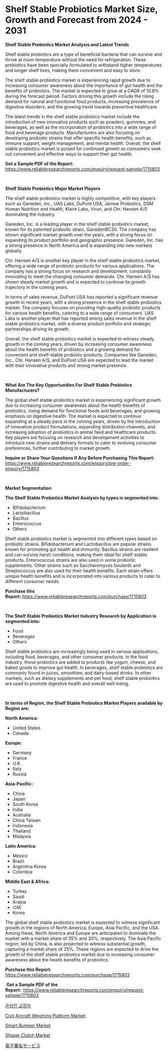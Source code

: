 <p><h1>Shelf Stable Probiotics Market Size, Growth and Forecast from 2024 - 2031</h1></p><p><strong>Shelf Stable Probiotics Market Analysis and Latest Trends</strong></p>
<p><p>Shelf stable probiotics are a type of beneficial bacteria that can survive and thrive at room temperature without the need for refrigeration. These probiotics have been specially formulated to withstand higher temperatures and longer shelf lives, making them convenient and easy to store.</p><p>The shelf stable probiotics market is experiencing rapid growth due to increasing consumer awareness about the importance of gut health and the benefits of probiotics. The market is expected to grow at a CAGR of 10.8% during the forecast period. Factors driving this growth include the rising demand for natural and functional food products, increasing prevalence of digestive disorders, and the growing trend towards preventive healthcare.</p><p>The latest trends in the shelf stable probiotics market include the introduction of new innovative products such as powders, gummies, and beverages, as well as the incorporation of probiotics into a wide range of food and beverage products. Manufacturers are also focusing on developing probiotic strains that offer specific health benefits, such as immune support, weight management, and mental health. Overall, the shelf stable probiotics market is poised for continued growth as consumers seek out convenient and effective ways to support their gut health.</p></p>
<p><strong>Get a Sample PDF of the Report:&nbsp;</strong> <a href="https://www.reliableresearchreports.com/enquiry/request-sample/1715803">https://www.reliableresearchreports.com/enquiry/request-sample/1715803</a></p>
<p>&nbsp;</p>
<p><strong>Shelf Stable Probiotics Major Market Players</strong></p>
<p><p>The shelf stable probiotics market is highly competitive, with key players such as Ganeden, Inc., UAS Labs, DuPont USA, Jarrow Probiotics, DSM Human Nutrition and Health, Klaire Labs, Virun, and Chr. Hansen A/S dominating the industry. </p><p>Ganeden, Inc. is a leading player in the shelf stable probiotics market, known for its patented probiotic strain, GanedenBC30. The company has shown significant market growth over the years, with a strong focus on expanding its product portfolio and geographic presence. Ganeden, Inc. has a strong presence in North America and is expanding into new markets globally.</p><p>Chr. Hansen A/S is another key player in the shelf stable probiotics market, offering a wide range of probiotic products for various applications. The company has a strong focus on research and development, constantly innovating to meet the changing consumer demands. Chr. Hansen A/S has shown steady market growth and is expected to continue its growth trajectory in the coming years.</p><p>In terms of sales revenue, DuPont USA has reported a significant revenue growth in recent years, with a strong presence in the shelf stable probiotics market. The company focuses on providing high-quality probiotic products for various health benefits, catering to a wide range of consumers. UAS Labs is another player that has reported strong sales revenue in the shelf stable probiotics market, with a diverse product portfolio and strategic partnerships driving its growth.</p><p>Overall, the shelf stable probiotics market is expected to witness steady growth in the coming years, driven by increasing consumer awareness about the health benefits of probiotics and a growing demand for convenient and shelf-stable probiotic products. Companies like Ganeden, Inc., Chr. Hansen A/S, and DuPont USA are expected to lead the market with their innovative products and strong market presence.</p></p>
<p>&nbsp;</p>
<p><strong>What Are The Key Opportunities For Shelf Stable Probiotics Manufacturers?</strong></p>
<p><p>The global shelf stable probiotics market is experiencing significant growth due to increasing consumer awareness about the health benefits of probiotics, rising demand for functional foods and beverages, and growing emphasis on digestive health. The market is expected to continue expanding at a steady pace in the coming years, driven by the introduction of innovative product formulations, expanding distribution channels, and increasing adoption of probiotics in animal feed and healthcare products. Key players are focusing on research and development activities to introduce new strains and delivery formats to cater to evolving consumer preferences, further contributing to market growth.</p></p>
<p><strong>Inquire or Share Your Questions If Any Before Purchasing This Report:</strong> <a href="https://www.reliableresearchreports.com/enquiry/pre-order-enquiry/1715803">https://www.reliableresearchreports.com/enquiry/pre-order-enquiry/1715803</a></p>
<p>&nbsp;</p>
<p><strong>Market Segmentation</strong></p>
<p><strong>The Shelf Stable Probiotics Market Analysis by types is segmented into:</strong></p>
<p><ul><li>Bifidobacterium</li><li>Lactobacillus</li><li>Bacillus</li><li>Enterococcus</li><li>Others</li></ul></p>
<p><p>Shelf stable probiotics market is segmented into different types based on probiotic strains. Bifidobacterium and Lactobacillus are popular strains known for promoting gut health and immunity. Bacillus strains are resilient and can survive harsh conditions, making them ideal for shelf-stable products. Enterococcus strains are also used in some probiotic supplements. Other strains such as Saccharomyces boulardii and Streptococcus are also used for their health benefits. Each strain offers unique health benefits and is incorporated into various products to cater to different consumer needs.</p></p>
<p><strong>Purchase this Report:&nbsp;</strong><a href="https://www.reliableresearchreports.com/purchase/1715803">https://www.reliableresearchreports.com/purchase/1715803</a></p>
<p>&nbsp;</p>
<p><strong>The Shelf Stable Probiotics Market Industry Research by Application is segmented into:</strong></p>
<p><ul><li>Food</li><li>Beverages</li><li>Others</li></ul></p>
<p><p>Shelf stable probiotics are increasingly being used in various applications, including food, beverages, and other consumer products. In the food industry, these probiotics are added to products like yogurt, cheese, and baked goods to improve gut health. In beverages, shelf stable probiotics are commonly found in juices, smoothies, and dairy-based drinks. In other markets, such as dietary supplements and pet food, shelf stable probiotics are used to promote digestive health and overall well-being.</p></p>
<p>&nbsp;</p>
<p><strong>In terms of Region, the Shelf Stable Probiotics Market Players available by Region are:</strong></p>
<p>
    <p> <strong> North America: </strong>
        <ul>
            <li>United States</li>
            <li>Canada</li>
        </ul>
        </p> 
    <p> <strong> Europe: </strong>
        <ul>
            <li>Germany</li>
            <li>France</li>
            <li>U.K.</li>
            <li>Italy</li>
            <li>Russia</li>
        </ul>
        </p> 
    <p> <strong> Asia-Pacific: </strong>
        <ul>
            <li>China</li>
            <li>Japan</li>
            <li>South Korea</li>
            <li>India</li>
            <li>Australia</li>
            <li>China Taiwan</li>
            <li>Indonesia</li>
            <li>Thailand</li>
            <li>Malaysia</li>
        </ul>
        </p> 
    <p> <strong> Latin America: </strong>
        <ul>
            <li>Mexico</li>
            <li>Brazil</li>
            <li>Argentina Korea</li>
            <li>Colombia</li>
        </ul>
        </p> 
    <p> <strong> Middle East & Africa: </strong>
        <ul>
            <li>Turkey</li>
            <li>Saudi</li>
            <li>Arabia</li>
            <li>UAE</li>
            <li>Korea</li>
        </ul>
    </p>
    </p>
<p><p>The global shelf stable probiotics market is expected to witness significant growth in the regions of North America, Europe, Asia Pacific, and the USA. Among these, North America and Europe are anticipated to dominate the market with a market share of 35% and 30%, respectively. The Asia Pacific region, led by China, is also projected to witness substantial growth, capturing a market share of 25%. These regions are expected to drive the growth of the shelf stable probiotics market due to increasing consumer awareness about the health benefits of probiotics.</p></p>
<p><strong>Purchase this Report: </strong><a href="https://www.reliableresearchreports.com/purchase/1715803">https://www.reliableresearchreports.com/purchase/1715803</a></p>
<p>&nbsp;<strong>Get a Sample PDF of the Report:&nbsp;&nbsp;</strong><a href="https://www.reliableresearchreports.com/enquiry/request-sample/1715803">https://www.reliableresearchreports.com/enquiry/request-sample/1715803</a></p>
<p><strong></strong></p>
<p><p><a href="https://medium.com/@nicholasgarcia1914/%EC%98%A8%EB%9D%BC%EC%9D%B8-%EA%B5%90%EC%A0%95%EC%9E%90-%EC%8B%9C%EC%9E%A5-%EA%B7%9C%EB%AA%A8%EB%8A%94-%EA%B8%80%EB%A1%9C%EB%B2%8C-%EC%82%B0%EC%97%85%EC%97%90%EC%84%9C-%EC%B5%9C%EA%B3%A0%EC%9D%98-%EB%A7%88%EC%BC%80%ED%8C%85-%EC%B1%84%EB%84%90%EC%9D%84-%EB%B3%B4%EC%97%AC%EC%A4%8D%EB%8B%88%EB%8B%A4-1c9aacb9a768">온라인 교정자</a></p><p><a href="https://gentle-editor-9db.notion.site/Civil-Aircraft-Weighing-Platform-Market-Size-2024-2031-Global-Industrial-Analysis-Key-Geographica-f3899d05b8f94567945edb6ac0eaa755">Civil Aircraft Weighing Platform Market</a></p><p><a href="https://view.publitas.com/reportprime-1/smart-bumper-market-research-report-the-key-to-successful-business-strategy-forecasted-for-period-from-2024-2031/">Smart Bumper Market</a></p><p><a href="https://view.publitas.com/reportprime-1/slipper-clutch-market-research-report-the-key-to-successful-business-strategy-forecasted-for-period-from-2024-2031/">Slipper Clutch Market</a></p><p><a href="https://medium.com/@aliciahaley1989/%E3%82%A8%E3%83%AC%E3%82%AF%E3%83%88%E3%83%AD%E3%83%8B%E3%83%83%E3%82%AF%E7%BD%B2%E5%90%8D%E3%82%B5%E3%83%BC%E3%83%93%E3%82%B9%E5%B8%82%E5%A0%B4%E3%81%AE%E3%83%88%E3%83%AC%E3%83%B3%E3%83%89%E3%81%A8%E5%B8%82%E5%A0%B4%E5%88%86%E6%9E%90%E3%81%AF-2024%E5%B9%B4%E3%81%8B%E3%82%892031%E5%B9%B4%E3%81%BE%E3%81%A7%E3%81%AE%E4%BA%88%E6%B8%AC%E3%81%A7%E3%81%99-1fbdd3e27fcf">電子署名サービス</a></p></p>